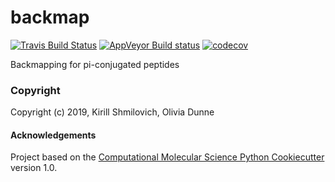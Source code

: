 backmap
==============================
[//]: # (Badges)
[![Travis Build Status](https://travis-ci.org/REPLACE_WITH_OWNER_ACCOUNT/backmap.png)](https://travis-ci.org/REPLACE_WITH_OWNER_ACCOUNT/backmap)
[![AppVeyor Build status](https://ci.appveyor.com/api/projects/status/REPLACE_WITH_APPVEYOR_LINK/branch/master?svg=true)](https://ci.appveyor.com/project/REPLACE_WITH_OWNER_ACCOUNT/backmap/branch/master)
[![codecov](https://codecov.io/gh/REPLACE_WITH_OWNER_ACCOUNT/backmap/branch/master/graph/badge.svg)](https://codecov.io/gh/REPLACE_WITH_OWNER_ACCOUNT/backmap/branch/master)

Backmapping for pi-conjugated peptides

### Copyright

Copyright (c) 2019, Kirill Shmilovich, Olivia Dunne


#### Acknowledgements
 
Project based on the 
[Computational Molecular Science Python Cookiecutter](https://github.com/molssi/cookiecutter-cms) version 1.0.
